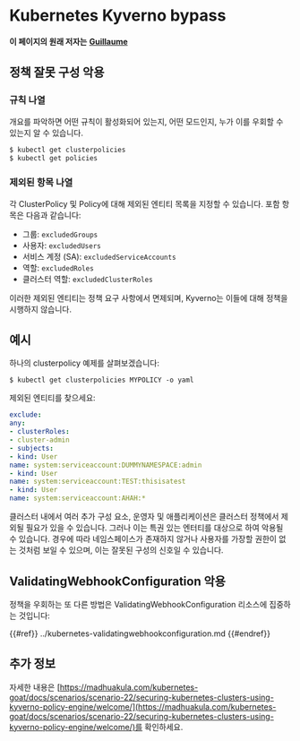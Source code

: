# Kubernetes Kyverno bypass

**이 페이지의 원래 저자는** [**Guillaume**](https://www.linkedin.com/in/guillaume-chapela-ab4b9a196)


## 정책 잘못 구성 악용

### 규칙 나열

개요를 파악하면 어떤 규칙이 활성화되어 있는지, 어떤 모드인지, 누가 이를 우회할 수 있는지 알 수 있습니다.
```bash
$ kubectl get clusterpolicies
$ kubectl get policies
```
### 제외된 항목 나열

각 ClusterPolicy 및 Policy에 대해 제외된 엔티티 목록을 지정할 수 있습니다. 포함 항목은 다음과 같습니다:

- 그룹: `excludedGroups`
- 사용자: `excludedUsers`
- 서비스 계정 (SA): `excludedServiceAccounts`
- 역할: `excludedRoles`
- 클러스터 역할: `excludedClusterRoles`

이러한 제외된 엔티티는 정책 요구 사항에서 면제되며, Kyverno는 이들에 대해 정책을 시행하지 않습니다.

## 예시

하나의 clusterpolicy 예제를 살펴보겠습니다:
```
$ kubectl get clusterpolicies MYPOLICY -o yaml
```
제외된 엔티티를 찾으세요:
```yaml
exclude:
any:
- clusterRoles:
- cluster-admin
- subjects:
- kind: User
name: system:serviceaccount:DUMMYNAMESPACE:admin
- kind: User
name: system:serviceaccount:TEST:thisisatest
- kind: User
name: system:serviceaccount:AHAH:*
```
클러스터 내에서 여러 추가 구성 요소, 운영자 및 애플리케이션은 클러스터 정책에서 제외될 필요가 있을 수 있습니다. 그러나 이는 특권 있는 엔터티를 대상으로 하여 악용될 수 있습니다. 경우에 따라 네임스페이스가 존재하지 않거나 사용자를 가장할 권한이 없는 것처럼 보일 수 있으며, 이는 잘못된 구성의 신호일 수 있습니다.

## ValidatingWebhookConfiguration 악용

정책을 우회하는 또 다른 방법은 ValidatingWebhookConfiguration 리소스에 집중하는 것입니다:

{{#ref}}
../kubernetes-validatingwebhookconfiguration.md
{{#endref}}

## 추가 정보

자세한 내용은 [https://madhuakula.com/kubernetes-goat/docs/scenarios/scenario-22/securing-kubernetes-clusters-using-kyverno-policy-engine/welcome/](https://madhuakula.com/kubernetes-goat/docs/scenarios/scenario-22/securing-kubernetes-clusters-using-kyverno-policy-engine/welcome/)를 확인하세요.
